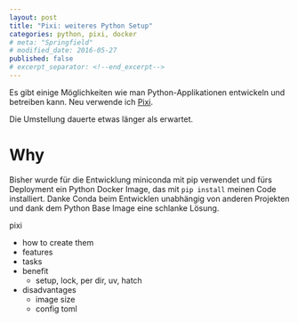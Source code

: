 ```yaml
---
layout: post
title: "Pixi: weiteres Python Setup"
categories: python, pixi, docker
# meta: "Springfield"
# modified_date: 2016-05-27
published: false
# excerpt_separator: <!--end_excerpt-->
---
```


<!--
→ ↪ ⇒ ⇝ ↬
-->


Es gibt einige Möglichkeiten wie man Python-Applikationen entwickeln und betreiben kann.
Neu verwende ich [Pixi](https://pixi.sh/latest/).

Die Umstellung dauerte etwas länger als erwartet.

# Why
Bisher wurde für die Entwicklung miniconda mit pip verwendet und fürs Deployment ein Python Docker Image,
das mit `pip install` meinen Code installiert.
Danke Conda beim Entwicklen unabhängig von anderen Projekten und dank dem Python Base Image eine schlanke Lösung.

pixi
* how to create them
* features
* tasks
* benefit
    * setup, lock, per dir, uv, hatch
* disadvantages
    * image size
    * config toml

